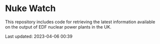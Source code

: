 # Nuke Watch

This repository includes code for retrieving the latest information available on the output of EDF nuclear power plants in the UK.

Last updated: 2023-04-06 00:39